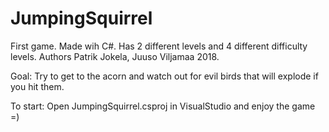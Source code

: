 # JumpingSquirrel
First game. Made wih C#. Has 2 different levels and 4 different difficulty levels.
Authors Patrik Jokela, Juuso Viljamaa 2018.

Goal: Try to get to the acorn and watch out for evil birds that will explode if you hit them.

To start:
Open JumpingSquirrel.csproj in VisualStudio and enjoy the game =)
